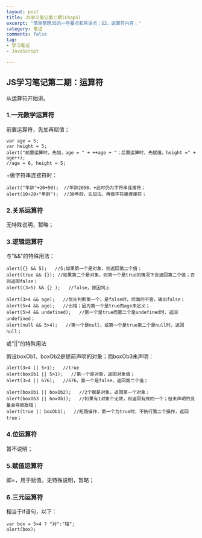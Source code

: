 ```yaml
---
layout: post
title: JS学习笔记第二期(Chap5)
excerpt: "简单整理JS的一些要点和易误点；S2，运算符内容；"
category: 笔记
comments: false
tag:
- 学习笔记
- JavaScript

---
```


## JS学习笔记第二期：运算符

从运算符开始讲。

### 1.一元数学运算符

前置运算符，先加再赋值；

    var age = 5;
    var height = 5;
    alert("前置运算时，先加，age = " + ++age + "；后置运算时，先赋值，height =" + age++);
    //age = 6, height = 5;

+做字符串连接符时：

    alert("年龄"+20+50);  //年龄2050，+此时仍为字符串连接符；
    alert(10+20+"年龄");  //30年龄，先加法，再做字符串连接符；


### 2.关系运算符
无特殊说明，暂略；

### 3.逻辑运算符

与"&&"的特殊用法：

    alert({} && 5);   //5;如果第一个是对象，则返回第二个值；
    alert(true && {}); //如果第二个是对象，则第一个是true的情况下会返回第二个值；否则返回false；
    alert((3>5) && {} );   //false，原因同上

    alert(3>4 && age);   //优先判断第一个，是false时，后面的不管，输出false；
    alert(5>4 && age);   //出错；因为第一个是true而age未定义；
    alert(5>4 && undefined);   //第一个是true而第二个是undefined时，返回undefined；
    alert(null && 5>4);   //第一个是null，或第一个是true第二个是null时，返回null；   

或"||"的特殊用法

假设boxOb1、boxOb2是提前声明的对象；而boxOb3未声明：

    alert(3>4 || 5>1);   //true
    alert(boxOb1 || 5>1);   //第一个是对象，返回对象值；
    alert(3>4 || 676);   //676，第一个是false，返回第二个值；

    alert(boxOb1 || boxOb2);   //2个都是对象，返回第一个对象；
    alert(boxOb3 || boxOb1);   //如果有1对象个无效，则返回有效的一个；但未声明的变量会导致报错；
    alert(true || boxOb1);   //短路操作，第一个为true时，不执行第二个操作，返回true；

### 4.位运算符
暂不说明；

### 5.赋值运算符
即=，用于赋值。无特殊说明，暂略；

### 6.三元运算符
相当于if语句，以下：

    var box = 5>4 ? "对":"错";
    alert(box);
